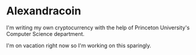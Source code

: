 # Alexandracoin
I'm writing my own cryptocurrency with the help of Princeton University's Computer Science department.

I'm on vacation right now so I'm working on this sparingly. 
